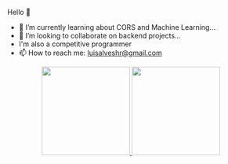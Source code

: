 Hello 👋
- 🌱 I’m currently learning about CORS and Machine Learning...
- 👯 I’m looking to collaborate on backend projects...
- I'm also a competitive programmer
- 📫 How to reach me: luisalveshr@gmail.com

<div align="center">
  <a href="https://github.com/lu1salves">
  <img height="180em" src="https://github-readme-stats.vercel.app/api?username=lu1salves&show_icons=true&theme=dracula&include_all_commits=true&count_private=true"/>
  <img height="180em" src="https://github-readme-stats.vercel.app/api/top-langs/?username=lu1salves&layout=compact&langs_count=7&theme=monokai"/>
</div>
